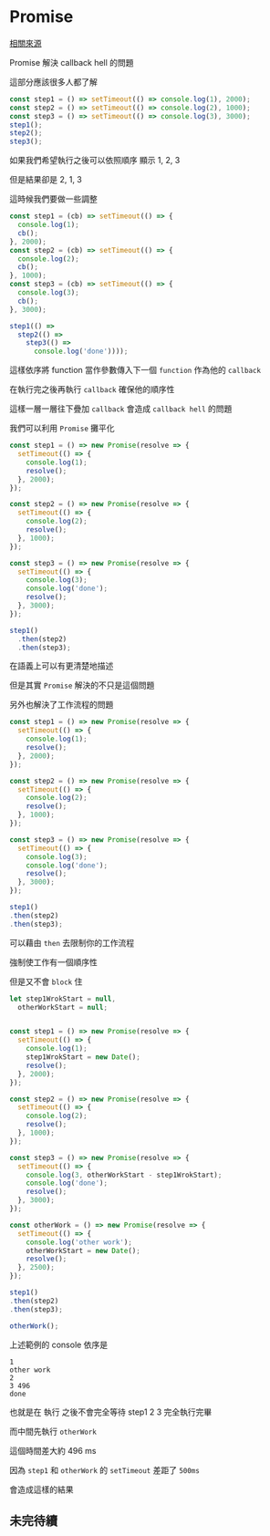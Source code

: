 # Promise

[相關來源](https://eyesofkids.gitbooks.io/javascript-start-es6-promise/content/)

Promise 解決 callback hell 的問題

這部分應該很多人都了解

```js
const step1 = () => setTimeout(() => console.log(1), 2000);
const step2 = () => setTimeout(() => console.log(2), 1000);
const step3 = () => setTimeout(() => console.log(3), 3000);
step1();
step2();
step3();
```

如果我們希望執行之後可以依照順序 顯示 1, 2, 3

但是結果卻是 2, 1, 3

這時候我們要做一些調整

```js
const step1 = (cb) => setTimeout(() => {
  console.log(1);
  cb();
}, 2000);
const step2 = (cb) => setTimeout(() => {
  console.log(2);
  cb();
}, 1000);
const step3 = (cb) => setTimeout(() => {
  console.log(3);
  cb();
}, 3000);

step1(() => 
  step2(() => 
    step3(() => 
      console.log('done'))));
```

這樣依序將 function 當作參數傳入下一個 `function` 作為他的 `callback`

在執行完之後再執行 `callback` 確保他的順序性

這樣一層一層往下疊加 `callback` 會造成 `callback hell` 的問題

我們可以利用 `Promise` 攤平化

```js
const step1 = () => new Promise(resolve => {
  setTimeout(() => {
    console.log(1);
    resolve();
  }, 2000);
});

const step2 = () => new Promise(resolve => {
  setTimeout(() => {
    console.log(2);
    resolve();
  }, 1000);
});

const step3 = () => new Promise(resolve => {
  setTimeout(() => {
    console.log(3);
    console.log('done');
    resolve();
  }, 3000);
});

step1()
  .then(step2)
  .then(step3);
```

在語義上可以有更清楚地描述

但是其實 `Promise` 解決的不只是這個問題

另外也解決了工作流程的問題

```js
const step1 = () => new Promise(resolve => {
  setTimeout(() => {
    console.log(1);
    resolve();
  }, 2000);
});

const step2 = () => new Promise(resolve => {
  setTimeout(() => {
    console.log(2);
    resolve();
  }, 1000);
});

const step3 = () => new Promise(resolve => {
  setTimeout(() => {
    console.log(3);
    console.log('done');
    resolve();
  }, 3000);
});

step1()
.then(step2)
.then(step3);

```

可以藉由 `then` 去限制你的工作流程

強制使工作有一個順序性

但是又不會 `block` 住

```js
let step1WrokStart = null,
  otherWorkStart = null;


const step1 = () => new Promise(resolve => {
  setTimeout(() => {
    console.log(1);
    step1WrokStart = new Date();
    resolve();
  }, 2000);
});

const step2 = () => new Promise(resolve => {
  setTimeout(() => {
    console.log(2);
    resolve();
  }, 1000);
});

const step3 = () => new Promise(resolve => {
  setTimeout(() => {
    console.log(3, otherWorkStart - step1WrokStart);
    console.log('done');
    resolve();
  }, 3000);
});

const otherWork = () => new Promise(resolve => {
  setTimeout(() => {
    console.log('other work');
    otherWorkStart = new Date();
    resolve();
  }, 2500);
});

step1()
.then(step2)
.then(step3);

otherWork();
```

上述範例的  console 依序是

```
1
other work
2
3 496
done
```

也就是在 執行 之後不會完全等待 step1 2 3 完全執行完畢

而中間先執行 `otherWork`

這個時間差大約 496 ms

因為 `step1` 和 `otherWork` 的 `setTimeout` 差距了 `500ms`

會造成這樣的結果

## 未完待續